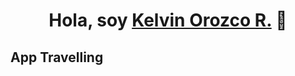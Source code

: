 <div align="center">
<h1 align="center">Hola, soy <a href="">Kelvin Orozco R.</a> 👋</h1>
</div>

## App Travelling
